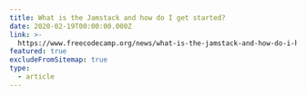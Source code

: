 ```yaml
---
title: What is the Jamstack and how do I get started?
date: 2020-02-19T00:00:00.000Z
link: >-
  https://www.freecodecamp.org/news/what-is-the-jamstack-and-how-do-i-host-my-website-on-it/
featured: true
excludeFromSitemap: true
type:
  - article
---
```

